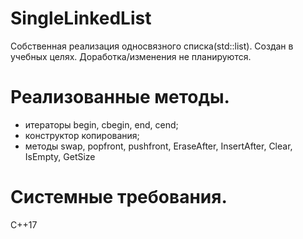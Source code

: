 # SingleLinkedList

Собственная реализация односвязного списка(std::list).
Создан в учебных целях. Доработка/изменения не планируются.

# Реализованные методы.

- итераторы begin, cbegin, end, cend;
- конструктор копирования;
- методы swap, popfront, pushfront, EraseAfter, InsertAfter, Clear, IsEmpty, GetSize

# Системные требования.

С++17

